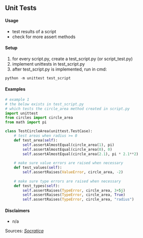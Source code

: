 ## Unit Tests

#### Usage

* test results of a script
* check for more assert methods

#### Setup

1. for every script.py, create a test_script.py (or script_test.py)
2. implement unittests in test_script.py
3. after test_script.py is implemented, run in cmd: 
```python
python -m unittest test_script
```


#### Examples

```python
# example 1
# the below exists in test_script.py
# which tests the circle_area method created in script.py
import unittest
from circles import circle_area
from math import pi

class TestCircleArea(unittest.TestCase):
    # test areas when radius >= 0
    def test_area(self):
        self.assertAlmostEqual(circle_area(1), pi)
        self.assertAlmostEqual(circle_area(0), 0)
        self.assertAlmostEqual(circle_area(2.1), pi * 2.1**2)
    
    # make sure value errors are raised when necessary
    def test_values(self):
        self.assertRaises(ValueError, circle_area, -2)
        
    # make sure type errors are raised when necessary
    def test_types(self):
        self.assertRaises(TypeError, circle_area, 3+5j)
        self.assertRaises(TypeError, circle_area, True)
        self.assertRaises(TypeError, circle_area, "radius")
```

#### Disclaimers

* n/a

Sources: [_Socratica_](https://youtu.be/1Lfv5tUGsn8)